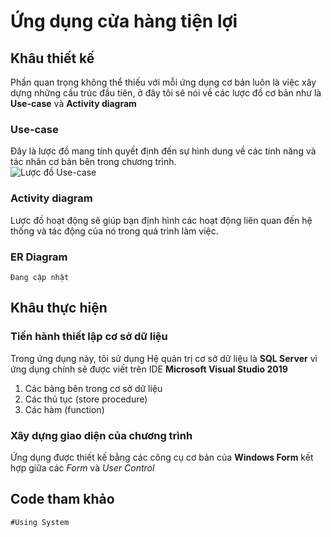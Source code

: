 # Ứng dụng cửa hàng tiện lợi
## Khâu thiết kế
Phần quan trọng không thể thiếu với mỗi ứng dụng cơ bản luôn là việc xây dựng những cấu trúc đầu tiên, 
ở đây tôi sẽ nói về các lược đồ cơ bản như là **Use-case** và **Activity diagram**
### Use-case
Đây là lược đồ mang tính quyết định đến sự hình dung về các tính năng và tác nhân cơ bản bên trong chương trình. <br>
![Lược đồ Use-case](https://user-images.githubusercontent.com/64945902/146870335-e6ccfbe0-d0cb-4f6a-814b-29b082e0e399.png)
### Activity diagram
Lược đồ hoạt động sẽ giúp bạn định hình các hoạt động liên quan đến hệ thống và tác động của nó trong quá trình làm việc.
### ER Diagram
`Đang cập nhật`
## Khâu thực hiện
### Tiến hành thiết lập cơ sở dữ liệu
Trong ứng dụng này, tôi sử dụng Hệ quản trị cơ sở dữ liệu là **SQL Server** vì ứng dụng chính sẽ được viết trên IDE **Microsoft Visual Studio 2019**
1. Các bảng bên trong cơ sở dữ liệu
2. Các thủ tục (store procedure)
3. Các hàm (function)
### Xây dựng giao diện của chương trình
Ứng dụng được thiết kế bằng các công cụ cơ bản của **Windows Form** kết hợp giữa các _Form_ và _User Control_

## Code tham khảo
``` markdown
#Using System
```
